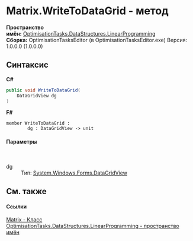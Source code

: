 # Matrix.WriteToDataGrid - метод
 

**Пространство имён:**&nbsp;<a href="N_OptimisationTasks_DataStructures_LinearProgramming">OptimisationTasks.DataStructures.LinearProgramming</a><br />**Сборка:**&nbsp;OptimisationTasksEditor (в OptimisationTasksEditor.exe) Версия: 1.0.0.0 (1.0.0.0)

## Синтаксис

**C#**<br />
``` C#
public void WriteToDataGrid(
	DataGridView dg
)
```

**F#**<br />
``` F#
member WriteToDataGrid : 
        dg : DataGridView -> unit 

```


#### Параметры
&nbsp;<dl><dt>dg</dt><dd>Тип:&nbsp;<a href="http://msdn2.microsoft.com/ru-ru/library/wc5cbb9z" target="_blank">System.Windows.Forms.DataGridView</a><br /></dd></dl>

## См. также


#### Ссылки
<a href="T_OptimisationTasks_DataStructures_LinearProgramming_Matrix">Matrix - Класс</a><br /><a href="N_OptimisationTasks_DataStructures_LinearProgramming">OptimisationTasks.DataStructures.LinearProgramming - пространство имён</a><br />